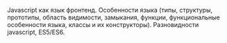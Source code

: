 Javascript как язык фронтенд. Особенности языка (типы, структуры, прототипы, область видимости, замыкания, функции, функциональные особенности языка, классы и их конструкторы). Разновидности javascript, ES5/ES6.
